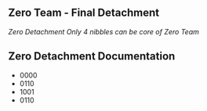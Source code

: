 ## Zero Team - Final Detachment
*Zero Detachment* 
*Only 4 nibbles can be core of Zero Team*

## Zero Detachment Documentation
- 0000
- 0110
- 1001
- 0110


